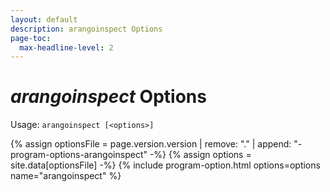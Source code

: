 ```yaml
---
layout: default
description: arangoinspect Options
page-toc:
  max-headline-level: 2
---
```

# _arangoinspect_ Options

Usage: `arangoinspect [<options>]`

{% assign optionsFile = page.version.version | remove: "." | append: "-program-options-arangoinspect" -%}
{% assign options = site.data[optionsFile] -%}
{% include program-option.html options=options name="arangoinspect" %}
